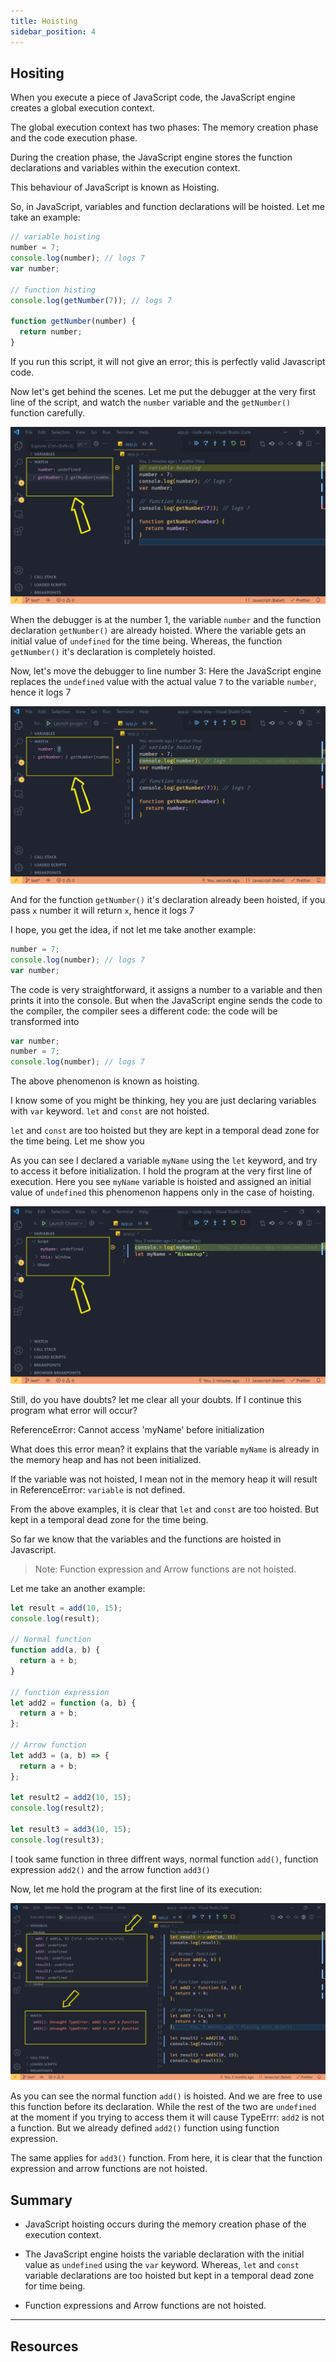 ```yaml
---
title: Hoisting
sidebar_position: 4
---
```


## Hositing

When you execute a piece of JavaScript code, the JavaScript engine creates a global execution context.

The global execution context has two phases: The memory creation phase and the code execution phase.

During the creation phase, the JavaScript engine stores the function declarations and variables within the execution context.

This behaviour of JavaScript is known as Hoisting.

So, in JavaScript, variables and function declarations will be hoisted. Let me take an example:

```javascript
// variable hoisting
number = 7;
console.log(number); // logs 7
var number;

// function histing
console.log(getNumber(7)); // logs 7

function getNumber(number) {
  return number;
}
```

If you run this script, it will not give an error; this is perfectly valid Javascript code.

Now let's get behind the scenes. Let me put the debugger at the very first line of the script, and watch the `number` variable and the `getNumber()` function carefully.

![Hoisting ](https://github.com/biswarup35/100-days-of-javascript/blob/main/images/hoisting-debug-1.png)

When the debugger is at the number 1, the variable `number` and the function declaration `getNumber()` are already hoisted. Where the variable gets an initial value of `undefined` for the time being. Whereas, the function `getNumber()` it's declaration is completely hoisted.

Now, let's move the debugger to line number 3: Here the JavaScript engine replaces the `undefined` value with the actual value `7` to the variable `number`, hence it logs 7

![Hoisting](https://github.com/biswarup35/100-days-of-javascript/blob/main/images/hoisting-debug-2.png)

And for the function `getNumber()` it's declaration already been hoisted, if you pass `x` number it will return `x`, hence it logs 7

I hope, you get the idea, if not let me take another example:

```javascript
number = 7;
console.log(number); // logs 7
var number;
```

The code is very straightforward, it assigns a number to a variable and then prints it into the console. But when the JavaScript engine sends the code to the compiler, the compiler sees a different code: the code will be transformed into

```javascript
var number;
number = 7;
console.log(number); // logs 7
```

The above phenomenon is known as hoisting.

I know some of you might be thinking, hey you are just declaring variables with `var` keyword. `let` and `const` are not hoisted.

`let` and `const` are too hoisted but they are kept in a temporal dead zone for the time being. Let me show you

As you can see I declared a variable `myName` using the `let` keyword, and try to access it before initialization. I hold the program at the very first line of execution. Here you see `myName` variable is hoisted and assigned an initial value of `undefined` this phenomenon happens only in the case of hoisting.

![Hoisting ](https://github.com/biswarup35/100-days-of-javascript/blob/main/images/hoisting-debug-3.png)

Still, do you have doubts? let me clear all your doubts. If I continue this program what error will occur?

ReferenceError: Cannot access 'myName' before initialization

What does this error mean? it explains that the variable `myName` is already in the memory heap and has not been initialized.

If the variable was not hoisted, I mean not in the memory heap it will result in ReferenceError: `variable` is not defined.

From the above examples, it is clear that `let` and `const` are too hoisted. But kept in a temporal dead zone for the time being.

So far we know that the variables and the functions are hoisted in Javascript.

> Note: Function expression and Arrow functions are not hoisted.

Let me take an another example:

```javascript
let result = add(10, 15);
console.log(result);

// Normal function
function add(a, b) {
  return a + b;
}

// function expression
let add2 = function (a, b) {
  return a + b;
};

// Arrow function
let add3 = (a, b) => {
  return a + b;
};

let result2 = add2(10, 15);
console.log(result2);

let result3 = add3(10, 15);
console.log(result3);
```

I took same function in three diffrent ways, normal function `add()`, function expression `add2()` and the arrow function `add3()`

Now, let me hold the program at the first line of its execution:

![Hoisting](https://github.com/biswarup35/100-days-of-javascript/blob/main/images/hoisting-debug-4.png)

As you can see the normal function `add()` is hoisted. And we are free to use this function before its declaration. While the rest of the two are `undefined` at the moment if you trying to access them it will cause TypeErrr: `add2` is not a function. But we already defined `add2()` function using function expression.

The same applies for `add3()` function. From here, it is clear that the function expression and arrow functions are not hoisted.

## Summary

- JavaScript hoisting occurs during the memory creation phase of the execution context.

- The JavaScript engine hoists the variable declaration with the initial value as `undefined` using the `var` keyword. Whereas, `let` and `const` variable declarations are too hoisted but kept in a temporal dead zone for time being.

- Function expressions and Arrow functions are not hoisted.

<hr/>

## Resources
